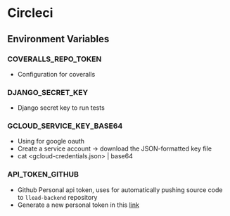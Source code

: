 # Circleci

## Environment Variables
### COVERALLS_REPO_TOKEN
- Configuration for coveralls

### DJANGO_SECRET_KEY
- Django secret key to run tests

### GCLOUD_SERVICE_KEY_BASE64
- Using for google oauth
- Create a service account -> download the JSON-formatted key file
- cat <gcloud-credentials.json> | base64

### API_TOKEN_GITHUB
- Github Personal api token, uses for automatically pushing source code to `llead-backend` repository
- Generate a new personal token in this [link](https://github.com/settings/tokens/new)